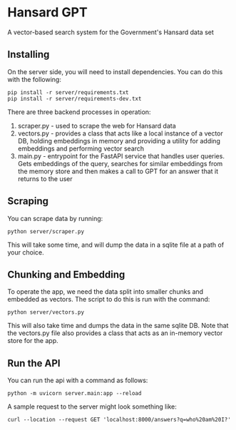 # Hansard GPT

A vector-based search system for the Government's Hansard data set

## Installing

On the server side, you will need to install dependencies. You can do this with the following:

```
pip install -r server/requirements.txt
pip install -r server/requirements-dev.txt
```

There are three backend processes in operation:
1. scraper.py - used to scrape the web for Hansard data
2. vectors.py - provides a class that acts like a local instance of a vector DB, holding embeddings in memory and providing a utility for adding embeddings and performing vector search
3. main.py - entrypoint for the FastAPI service that handles user queries. Gets embeddings of the query, searches for similar embeddings from the memory store and then makes a call to GPT for an answer that it returns to the user

## Scraping

You can scrape data by running:

```
python server/scraper.py
```

This will take some time, and will dump the data in a sqlite file at a path of your choice.

## Chunking and Embedding

To operate the app, we need the data split into smaller chunks and embedded as vectors. The script to do this is run with the command:

```
python server/vectors.py
```

This will also take time and dumps the data in the same sqlite DB. Note that the vectors.py file also provides a class that acts as an in-memory vector store for the app.

## Run the API

You can run the api with a command as follows:

```
python -m uvicorn server.main:app --reload
```

A sample request to the server might look something like:

```
curl --location --request GET 'localhost:8000/answers?q=who%20am%20I?'
```
